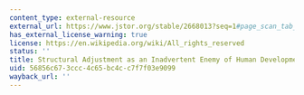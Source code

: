 ```yaml
---
content_type: external-resource
external_url: https://www.jstor.org/stable/2668013?seq=1#page_scan_tab_contents
has_external_license_warning: true
license: https://en.wikipedia.org/wiki/All_rights_reserved
status: ''
title: Structural Adjustment as an Inadvertent Enemy of Human Development in Africa
uid: 56856c67-3ccc-4c65-bc4c-c7f7f03e9099
wayback_url: ''
---
```

